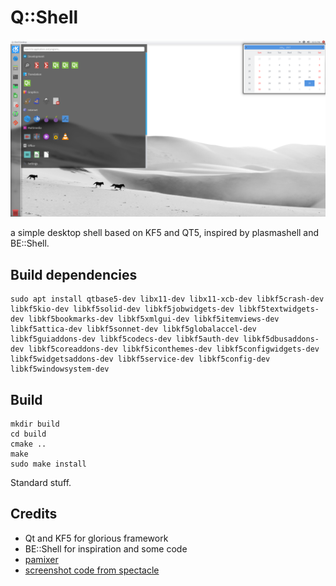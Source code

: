 # Q::Shell

![Screenshot](/screenshots/2.png)

a simple desktop shell based on KF5 and QT5, inspired by plasmashell and BE::Shell.

## Build dependencies

```
sudo apt install qtbase5-dev libx11-dev libx11-xcb-dev libkf5crash-dev libkf5kio-dev libkf5solid-dev libkf5jobwidgets-dev libkf5textwidgets-dev libkf5bookmarks-dev libkf5xmlgui-dev libkf5itemviews-dev libkf5attica-dev libkf5sonnet-dev libkf5globalaccel-dev libkf5guiaddons-dev libkf5codecs-dev libkf5auth-dev libkf5dbusaddons-dev libkf5coreaddons-dev libkf5iconthemes-dev libkf5configwidgets-dev libkf5widgetsaddons-dev libkf5service-dev libkf5config-dev libkf5windowsystem-dev
```

## Build

```
mkdir build
cd build
cmake ..
make
sudo make install
```

Standard stuff.

## Credits

* Qt and KF5 for glorious framework
* BE::Shell for inspiration and some code
* [pamixer](https://github.com/cdemoulins/pamixer/)
* [screenshot code from spectacle](https://www.kde.org/applications/graphics/ksnapshot)
